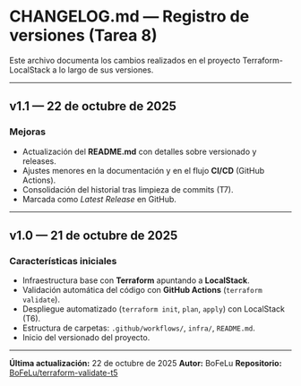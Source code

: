 # CHANGELOG.md — Registro de versiones (Tarea 8)

Este archivo documenta los cambios realizados en el proyecto Terraform-LocalStack a lo largo de sus versiones.

---

## v1.1 — 22 de octubre de 2025
### Mejoras
- Actualización del **README.md** con detalles sobre versionado y releases.
- Ajustes menores en la documentación y en el flujo **CI/CD** (GitHub Actions).
- Consolidación del historial tras limpieza de commits (T7).
- Marcada como *Latest Release* en GitHub.

---

##  v1.0 — 21 de octubre de 2025
### Características iniciales
- Infraestructura base con **Terraform** apuntando a **LocalStack**.
- Validación automática del código con **GitHub Actions** (`terraform validate`).
- Despliegue automatizado (`terraform init`, `plan`, `apply`) con LocalStack (T6).
- Estructura de carpetas: `.github/workflows/`, `infra/`, `README.md`.
- Inicio del versionado del proyecto.

---

 **Última actualización:** 22 de octubre de 2025 
 **Autor:** BoFeLu 
 **Repositorio:** [BoFeLu/terraform-validate-t5](https://github.com/BoFeLu/terraform-validate-t5)
